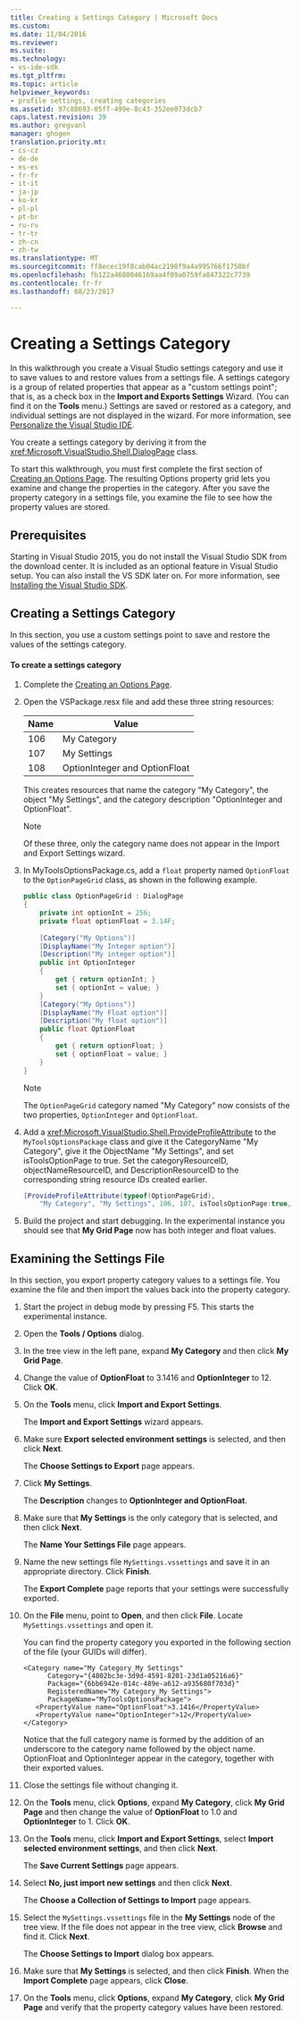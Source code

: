 ```yaml
---
title: Creating a Settings Category | Microsoft Docs
ms.custom: 
ms.date: 11/04/2016
ms.reviewer: 
ms.suite: 
ms.technology:
- vs-ide-sdk
ms.tgt_pltfrm: 
ms.topic: article
helpviewer_keywords:
- profile settings, creating categories
ms.assetid: 97c88693-05ff-499e-8c43-352ee073dcb7
caps.latest.revision: 39
ms.author: gregvanl
manager: ghogen
translation.priority.mt:
- cs-cz
- de-de
- es-es
- fr-fr
- it-it
- ja-jp
- ko-kr
- pl-pl
- pt-br
- ru-ru
- tr-tr
- zh-cn
- zh-tw
ms.translationtype: MT
ms.sourcegitcommit: ff8ecec19f8cab04ac2190f9a4a995766f1750bf
ms.openlocfilehash: fb122a4680046169aa4f09a0759fa847322c7739
ms.contentlocale: fr-fr
ms.lasthandoff: 08/23/2017

---
```

# <a name="creating-a-settings-category"></a>Creating a Settings Category
In this walkthrough you create a Visual Studio settings category and use it to save values to and restore values from a settings file. A settings category is a group of related properties that appear as a "custom settings point"; that is, as a check box in the **Import and Exports Settings** Wizard. (You can find it on the **Tools** menu.) Settings are saved or restored as a category, and individual settings are not displayed in the wizard. For more information, see [Personalize the Visual Studio IDE](../ide/personalizing-the-visual-studio-ide.md).  
  
 You create a settings category by deriving it from the <xref:Microsoft.VisualStudio.Shell.DialogPage> class.  
  
 To start this walkthrough, you must first complete the first section of [Creating an Options Page](../extensibility/creating-an-options-page.md). The resulting Options property grid lets you examine and change the properties in the category. After you save the property category in a settings file, you examine the file to see how the property values are stored.  
  
## <a name="prerequisites"></a>Prerequisites  
 Starting in Visual Studio 2015, you do not install the Visual Studio SDK from the download center. It is included as an optional feature in Visual Studio setup. You can also install the VS SDK later on. For more information, see [Installing the Visual Studio SDK](../extensibility/installing-the-visual-studio-sdk.md).  
  
## <a name="creating-a-settings-category"></a>Creating a Settings Category  
 In this section, you use a custom settings point to save and restore the values of the settings category.  
  
#### <a name="to-create-a-settings-category"></a>To create a settings category  
  
1.  Complete the [Creating an Options Page](../extensibility/creating-an-options-page.md).  
  
2.  Open the VSPackage.resx file and add these three string resources:  
  
    |Name|Value|  
    |----------|-----------|  
    |106|My Category|  
    |107|My Settings|  
    |108|OptionInteger and OptionFloat|  
  
     This creates resources that name the category "My Category", the object "My Settings", and the category description "OptionInteger and OptionFloat".  
  
    > [!NOTE]
    >  Of these three, only the category name does not appear in the Import and Export Settings wizard.  
  
3.  In MyToolsOptionsPackage.cs, add a `float` property named `OptionFloat` to the `OptionPageGrid` class, as shown in the following example.  
  
    ```cs  
    public class OptionPageGrid : DialogPage  
    {  
        private int optionInt = 256;  
        private float optionFloat = 3.14F;  
  
        [Category("My Options")]  
        [DisplayName("My Integer option")]  
        [Description("My integer option")]  
        public int OptionInteger  
        {  
            get { return optionInt; }  
            set { optionInt = value; }  
        }  
        [Category("My Options")]  
        [DisplayName("My Float option")]  
        [Description("My float option")]  
        public float OptionFloat  
        {  
            get { return optionFloat; }  
            set { optionFloat = value; }  
        }  
    }  
    ```  
  
    > [!NOTE]
    >  The `OptionPageGrid` category named "My Category" now consists of the two properties, `OptionInteger` and `OptionFloat`.  
  
4.  Add a <xref:Microsoft.VisualStudio.Shell.ProvideProfileAttribute> to the `MyToolsOptionsPackage` class and give it the CategoryName "My Category", give it the ObjectName "My Settings", and set isToolsOptionPage to true. Set the categoryResourceID, objectNameResourceID, and DescriptionResourceID to the corresponding string resource IDs created earlier.  
  
    ```cs  
    [ProvideProfileAttribute(typeof(OptionPageGrid),   
        "My Category", "My Settings", 106, 107, isToolsOptionPage:true, DescriptionResourceID = 108)]  
    ```  
  
5.  Build the project and start debugging. In the experimental instance you should see that **My Grid Page** now has both integer and float values.  
  
## <a name="examining-the-settings-file"></a>Examining the Settings File  
 In this section, you export property category values to a settings file. You examine the file and then import the values back into the property category.  
  
1.  Start the project in debug mode by pressing F5. This starts the experimental instance.  
  
2.  Open the **Tools / Options** dialog.  
  
3.  In the tree view in the left pane, expand **My Category** and then click **My Grid Page**.  
  
4.  Change the value of **OptionFloat** to 3.1416 and **OptionInteger** to 12. Click **OK**.  
  
5.  On the **Tools** menu, click **Import and Export Settings**.  
  
     The **Import and Export Settings** wizard appears.  
  
6.  Make sure **Export selected environment settings** is selected, and then click **Next**.  
  
     The **Choose Settings to Export** page appears.  
  
7.  Click **My Settings**.  
  
     The **Description** changes to **OptionInteger and OptionFloat**.  
  
8.  Make sure that **My Settings** is the only category that is selected, and then click **Next**.  
  
     The **Name Your Settings File** page appears.  
  
9. Name the new settings file `MySettings.vssettings` and save it in an appropriate directory. Click **Finish**.  
  
     The **Export Complete** page reports that your settings were successfully exported.  
  
10. On the **File** menu, point to **Open**, and then click **File**. Locate `MySettings.vssettings` and open it.  
  
     You can find the property category you exported in the following section of the file (your GUIDs will differ).  
  
    ```  
    <Category name="My Category_My Settings"   
          Category="{4802bc3e-3d9d-4591-8201-23d1a05216a6}"   
          Package="{6bb6942e-014c-489e-a612-a935680f703d}"   
          RegisteredName="My Category_My Settings">  
          PackageName="MyToolsOptionsPackage">  
       <PropertyValue name="OptionFloat">3.1416</PropertyValue>   
       <PropertyValue name="OptionInteger">12</PropertyValue>   
    </Category>  
    ```  
  
     Notice that the full category name is formed by the addition of an underscore to the category name followed by the object name. OptionFloat and OptionInteger appear in the category, together with their exported values.  
  
11. Close the settings file without changing it.  
  
12. On the **Tools** menu, click **Options**, expand **My Category**, click **My Grid Page** and then change the value of **OptionFloat** to 1.0 and **OptionInteger** to 1. Click **OK**.  
  
13. On the **Tools** menu, click **Import and Export Settings**, select **Import selected environment settings**, and then click **Next**.  
  
     The **Save Current Settings** page appears.  
  
14. Select **No, just import new settings** and then click **Next**.  
  
     The **Choose a Collection of Settings to Import** page appears.  
  
15. Select the `MySettings.vssettings` file in the **My Settings** node of the tree view. If the file does not appear in the tree view, click **Browse** and find it. Click **Next**.  
  
     The **Choose Settings to Import** dialog box appears.  
  
16. Make sure that **My Settings** is selected, and then click **Finish**. When the **Import Complete** page appears, click **Close**.  
  
17. On the **Tools** menu, click **Options**, expand **My Category**, click **My Grid Page** and verify that the property category values have been restored.
